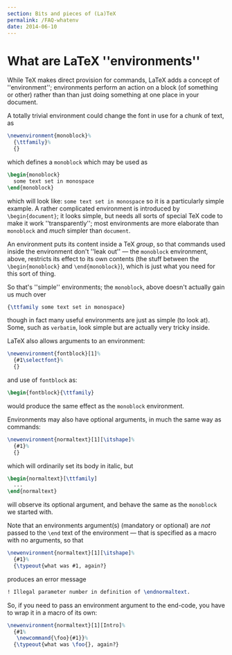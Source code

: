 ```yaml
---
section: Bits and pieces of (La)TeX
permalink: /FAQ-whatenv
date: 2014-06-10
---
```


# What are LaTeX ''environments''

While TeX makes direct provision for commands, LaTeX adds a
concept of ''environment''; environments perform an action on a block
(of something or other) rather than than just doing something at one
place in your document.

A totally trivial environment could change the font in use for a chunk
of text, as
```latex
\newenvironment{monoblock}%
  {\ttfamily}%
  {}
```
which defines a `monoblock` which may be used as
```latex
\begin{monoblock}
  some text set in monospace
\end{monoblock}
```
which will look like:
  `some text set in monospace`
so it is a particularly simple example.  A rather complicated
environment is introduced by `\begin{document}`; it looks
simple, but needs all sorts of special TeX code to make it work
''transparently''; most environments are more elaborate than
`monoblock` and _much_ simpler than
`document`.

An environment puts its content inside a TeX _group_, so that
commands used inside the environment don't ''leak out''&nbsp;&mdash; the
`monoblock` environment, above, restricts its effect to
its own contents (the stuff between the `\begin{monoblock}`
and `\end{monoblock}`), which is just what you need for this
sort of thing.

So that's ''simple'' environments; the `monoblock`, above
doesn't actually gain us much over
```latex
{\ttfamily some text set in monospace}
```
though in fact many useful environments are just as simple (to look
at).  Some, such as `verbatim`, look simple but are
actually very tricky inside.

LaTeX also allows arguments to an environment:
```latex
\newenvironment{fontblock}[1]%
  {#1\selectfont}%
  {}
```
and use of `fontblock` as:
```latex
\begin{fontblock}{\ttfamily}
```
would produce the same effect as the `monoblock`
environment.

Environments may also have optional arguments, in much the same way as
commands:
```latex
\newenvironment{normaltext}[1][\itshape]%
  {#1}%
  {}
```
which will ordinarily set its body in italic, but
```latex
\begin{normaltext}[\ttfamily]
  ...
\end{normaltext}
```
will observe its optional argument, and behave the same as the
`monoblock` we started with.

Note that an environments argument(s) (mandatory or optional) are
_not_ passed to the `\end` text of the environment&nbsp;&mdash; that
is specified as a macro with no arguments, so that
```latex
\newenvironment{normaltext}[1][\itshape]%
  {#1}%
  {\typeout{what was #1, again?}
```
produces an error message
```latex
! Illegal parameter number in definition of \endnormaltext.
```
So, if you need to pass an environment argument to the end-code, you
have to wrap it in a macro of its own:
<!-- {% raw %} -->
```latex
\newenvironment{normaltext}[1][Intro]%
  {#1%
   \newcommand{\foo}{#1}}%
  {\typeout{what was \foo{}, again?}
```
<!-- {% endraw %} -->
